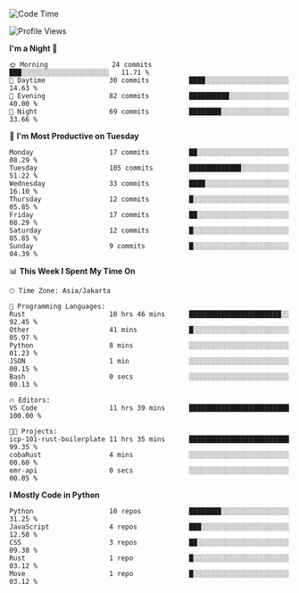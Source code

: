 <!--START_SECTION:waka-->
![Code Time](http://img.shields.io/badge/Code%20Time-1%2C671%20hrs%2022%20mins-blue)

![Profile Views](http://img.shields.io/badge/Profile%20Views-0-blue)

**I'm a Night 🦉** 

```text
🌞 Morning                24 commits          ███░░░░░░░░░░░░░░░░░░░░░░   11.71 % 
🌆 Daytime                30 commits          ████░░░░░░░░░░░░░░░░░░░░░   14.63 % 
🌃 Evening                82 commits          ██████████░░░░░░░░░░░░░░░   40.00 % 
🌙 Night                  69 commits          ████████░░░░░░░░░░░░░░░░░   33.66 % 
```
📅 **I'm Most Productive on Tuesday** 

```text
Monday                   17 commits          ██░░░░░░░░░░░░░░░░░░░░░░░   08.29 % 
Tuesday                  105 commits         █████████████░░░░░░░░░░░░   51.22 % 
Wednesday                33 commits          ████░░░░░░░░░░░░░░░░░░░░░   16.10 % 
Thursday                 12 commits          █░░░░░░░░░░░░░░░░░░░░░░░░   05.85 % 
Friday                   17 commits          ██░░░░░░░░░░░░░░░░░░░░░░░   08.29 % 
Saturday                 12 commits          █░░░░░░░░░░░░░░░░░░░░░░░░   05.85 % 
Sunday                   9 commits           █░░░░░░░░░░░░░░░░░░░░░░░░   04.39 % 
```


📊 **This Week I Spent My Time On** 

```text
🕑︎ Time Zone: Asia/Jakarta

💬 Programming Languages: 
Rust                     10 hrs 46 mins      ███████████████████████░░   92.45 % 
Other                    41 mins             █░░░░░░░░░░░░░░░░░░░░░░░░   05.97 % 
Python                   8 mins              ░░░░░░░░░░░░░░░░░░░░░░░░░   01.23 % 
JSON                     1 min               ░░░░░░░░░░░░░░░░░░░░░░░░░   00.15 % 
Bash                     0 secs              ░░░░░░░░░░░░░░░░░░░░░░░░░   00.13 % 

🔥 Editors: 
VS Code                  11 hrs 39 mins      █████████████████████████   100.00 % 

🐱‍💻 Projects: 
icp-101-rust-boilerplate 11 hrs 35 mins      █████████████████████████   99.35 % 
cobaRust                 4 mins              ░░░░░░░░░░░░░░░░░░░░░░░░░   00.60 % 
emr-api                  0 secs              ░░░░░░░░░░░░░░░░░░░░░░░░░   00.05 % 
```

**I Mostly Code in Python** 

```text
Python                   10 repos            ████████░░░░░░░░░░░░░░░░░   31.25 % 
JavaScript               4 repos             ███░░░░░░░░░░░░░░░░░░░░░░   12.50 % 
CSS                      3 repos             ██░░░░░░░░░░░░░░░░░░░░░░░   09.38 % 
Rust                     1 repo              █░░░░░░░░░░░░░░░░░░░░░░░░   03.12 % 
Move                     1 repo              █░░░░░░░░░░░░░░░░░░░░░░░░   03.12 % 
```




<!--END_SECTION:waka-->
